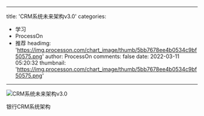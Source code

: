 
---
title: 'CRM系统未来架构v3.0'
categories: 
 - 学习
 - ProcessOn
 - 推荐
headimg: 'https://img.processon.com/chart_image/thumb/5bb7678ee4b0534c9bf50575.png'
author: ProcessOn
comments: false
date: 2022-03-11 05:20:32
thumbnail: 'https://img.processon.com/chart_image/thumb/5bb7678ee4b0534c9bf50575.png'
---

<div>   
<img class="thumb" alt="CRM系统未来架构v3.0" src="https://img.processon.com/chart_image/thumb/5bb7678ee4b0534c9bf50575.png" referrerpolicy="no-referrer">
<p>银行CRM系统架构</p>  
</div>
            